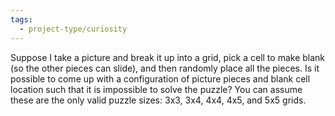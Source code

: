 ```yaml
---
tags:
  - project-type/curiosity
---
```


Suppose I take a picture and break it up into a grid, pick a cell to make blank (so the other pieces can slide), and then randomly place all the pieces. Is it possible to come up with a configuration of picture pieces and blank cell location such that it is impossible to solve the puzzle? You can assume these are the only valid puzzle sizes: 3x3, 3x4, 4x4, 4x5, and 5x5 grids.